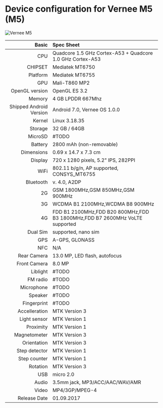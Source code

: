 Device configuration for Vernee M5 (M5)
===========================================

![Vernee M5](https://gloimg.yoshop.com/yoshop/pdm-product-pic/Electronic/2017/08/18/goods-img/1506378437033552600.jpg "Vernee M5")

Basic   | Spec Sheet
-------:|:-------------------------
CPU     | Quadcore 1.5 GHz Cortex-A53 + Quadcore 1.0 GHz Cortex-A53
CHIPSET | Mediatek MT6750
Platform | Mediatek MT6755
GPU     | Mali-T860 MP2
OpenGL version | OpenGL ES 3.2
Memory  | 4 GB LPDDR 667Mhz
Shipped Android Version | Android 7.0, Vernee OS 1.0.0
Kernel  | Linux 3.18.35
Storage | 32 GB / 64GB
MicroSD | #TODO
Battery | 2800 mAh (non-removable)
Dimensions | 0.69 x 14.7 x 7.3 cm
Display | 720 x 1280 pixels, 5.2" IPS, 282PPI
WiFi    | 802.11 b/g/n, AP supported, CONSYS_MT6755
Bluetooth | v. 4.0, A2DP
2G      | GSM 1800MHz,GSM 850MHz,GSM 900MHz 
3G      | WCDMA B1 2100MHz,WCDMA B8 900MHz
4G      | FDD B1 2100MHz,FDD B20 800MHz,FDD B3 1800MHz,FDD B7 2600MHz VoLTE supported
Dual Sim | supported, nano sim
GPS     | A-GPS, GLONASS
NFC     | N/A
Rear Camera  | 13.0 MP, LED flash, autofocus
Front Camera | 8.0 MP
Liblight  | #TODO
FM radio | #TODO
Microphone | #TODO
Speaker  | #TODO
Fingerprint | #TODO
Accelleration | MTK Version 3
Light sensor | MTK Version 1
Proximity | MTK Version 1
Magnetometer | MTK Version 3
Orientation | MTK Version 3
Step detector  | MTK Version 1
Step counter | MTK Version 1
Rotation | MTK Version 3
USB | micro 2.0
Audio  | 3.5mm jack, MP3/ACC/AAC/WAV/AMR
Video  | MP4/3GP/MPEG-4
Release Date | 01.09.2017

